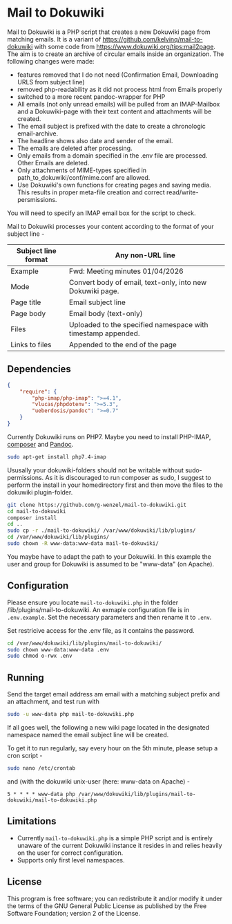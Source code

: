 # Mail to Dokuwiki

Mail to Dokuwiki is a PHP script that creates a new Dokuwiki page from matching emails. It is a variant of https://github.com/kelvinq/mail-to-dokuwiki with some code from https://www.dokuwiki.org/tips:mail2page. The aim is to create an archive of circular emails inside an organization.
The following changes were made:
* features removed that I do not need (Confirmation Email, Downloading URLS from subject line) 
* removed php-readability as it did not process html from Emails properly
* switched to a more recent pandoc-wrapper for PHP
* All emails (not only unread emails) will be pulled from an IMAP-Mailbox and a Dokuwiki-page with their text content and attachments will be created. 
* The email subject is prefixed with the date to create a chronologic email-archive.
* The headline shows also date and sender of the email.
* The emails are deleted after processing.
* Only emails from a domain specified in the .env file are processed. Other Emails are deleted.
* Only attachments of MIME-types specified in path_to_dokuwiki/conf/mime.conf  are allowed.
* Use Dokuwiki's own functions for creating pages and saving media. This results in proper meta-file creation and correct read/write-persmissions.

You will need to specify an IMAP email box for the script to check.

Mail to Dokuwiki processes your content according to the format of your subject line -

| Subject line format |   Any non-URL line    |
| ------------------- | --------------------------------------------------------------- |
| Example             | Fwd: Meeting minutes 01/04/2026      |
| Mode                | Convert body of email, text-only, into new Dokuwiki page.    |
| Page title          | Email subject line                                           |
| Page body           | Email body (text-only)                                       |
| Files               | Uploaded to the specified namespace with timestamp appended. |
| Links to files      | Appended to the end of the page       |

## Dependencies

```json
{
    "require": {
        "php-imap/php-imap": ">=4.1",
        "vlucas/phpdotenv": ">=5.3",
        "ueberdosis/pandoc": ">=0.7"
    }
}
```

Currently Dokuwiki runs on PHP7. Maybe you need to install PHP-IMAP, [composer](https://getcomposer.org/doc/00-intro.md#installation-linux-unix-macos) and [Pandoc](https://pandoc.org/installing.html).
```bash
sudo apt-get install php7.4-imap
```

Ususally your dokuwiki-folders should not be writable without sudo-permissions. As it is discouraged to run composer as sudo, I suggest to perform the install in your homedirectory first and then move the files to the dokuwiki plugin-folder.

```bash
git clone https://github.com/g-wenzel/mail-to-dokuwiki.git
cd mail-to-dokuwiki
composer install
cd ..
sudo cp -r ./mail-to-dokuwiki/ /var/www/dokuwiki/lib/plugins/
cd /var/www/dokuwiki/lib/plugins/
sudo chown -R www-data:www-data mail-to-dokuwiki/
```
You maybe have to adapt the path to your Dokuwiki. In this example the user and group for Dokuwiki is assumed to be "www-data" (on Apache).

## Configuration

Please ensure you locate `mail-to-dokuwiki.php` in the folder /lib/plugins/mail-to-dokuwiki. An exmaple configuration file is in `.env.example`. Set the necessary parameters and then rename it to `.env`.

Set restricive access for the .env file, as it contains the password.

```bash
cd /var/www/dokuwiki/lib/plugins/mail-to-dokuwiki/
sudo chown www-data:www-data .env
sudo chmod o-rwx .env
```

## Running

Send the target email address am email with a matching subject prefix and an attachment, and test run with 

```bash
sudo -u www-data php mail-to-dokuwiki.php
```

If all goes well, the following a new wiki page located in the designated namespace named the email subject line will be created.



To get it to run regularly, say every hour on the 5th minute, please setup a cron script -

```bash
sudo nano /etc/crontab
```

and (with the dokuwiki unix-user (here: www-data on Apache) -

```
5 * * * * www-data php /var/www/dokuwiki/lib/plugins/mail-to-dokuwiki/mail-to-dokuwiki.php
```

## Limitations

* Currently `mail-to-dokuwiki.php` is a simple PHP script and is entirely unaware of the current Dokuwiki instance it resides in and relies heavily on the user for correct configuration.
* Supports only first level namespaces.

## License

This program is free software; you can redistribute it and/or modify it under the terms of the GNU General Public License as published by the Free Software Foundation; version 2 of the License.
